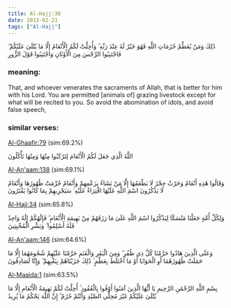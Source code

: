 ```yaml
---
title: Al-Hajj:30
date: 2013-02-21
tags: ["Al-Hajj"]
---
```

ذَٰلِكَ وَمَنْ يُعَظِّمْ حُرُمَاتِ اللَّهِ فَهُوَ خَيْرٌ لَهُ عِنْدَ رَبِّهِ ۗ وَأُحِلَّتْ لَكُمُ الْأَنْعَامُ إِلَّا مَا يُتْلَىٰ عَلَيْكُمْ ۖ فَاجْتَنِبُوا الرِّجْسَ مِنَ الْأَوْثَانِ وَاجْتَنِبُوا قَوْلَ الزُّورِ
### meaning: 
That, and whoever venerates the sacraments of Allah, that is better for him with his Lord. You are permitted [animals of] grazing livestock except for what will be recited to you. So avoid the abomination of idols, and avoid false speech,
### similar verses: 

[Al-Ghaafir:79](/40/79) (sim:69.2%)

اللَّهُ الَّذِي جَعَلَ لَكُمُ الْأَنْعَامَ لِتَرْكَبُوا مِنْهَا وَمِنْهَا تَأْكُلُونَ

[Al-An'aam:138](/6/138) (sim:69.1%)

وَقَالُوا هَٰذِهِ أَنْعَامٌ وَحَرْثٌ حِجْرٌ لَا يَطْعَمُهَا إِلَّا مَنْ نَشَاءُ بِزَعْمِهِمْ وَأَنْعَامٌ حُرِّمَتْ ظُهُورُهَا وَأَنْعَامٌ لَا يَذْكُرُونَ اسْمَ اللَّهِ عَلَيْهَا افْتِرَاءً عَلَيْهِ ۚ سَيَجْزِيهِمْ بِمَا كَانُوا يَفْتَرُونَ

[Al-Hajj:34](/22/34) (sim:65.8%)

وَلِكُلِّ أُمَّةٍ جَعَلْنَا مَنْسَكًا لِيَذْكُرُوا اسْمَ اللَّهِ عَلَىٰ مَا رَزَقَهُمْ مِنْ بَهِيمَةِ الْأَنْعَامِ ۗ فَإِلَٰهُكُمْ إِلَٰهٌ وَاحِدٌ فَلَهُ أَسْلِمُوا ۗ وَبَشِّرِ الْمُخْبِتِينَ

[Al-An'aam:146](/6/146) (sim:64.6%)

وَعَلَى الَّذِينَ هَادُوا حَرَّمْنَا كُلَّ ذِي ظُفُرٍ ۖ وَمِنَ الْبَقَرِ وَالْغَنَمِ حَرَّمْنَا عَلَيْهِمْ شُحُومَهُمَا إِلَّا مَا حَمَلَتْ ظُهُورُهُمَا أَوِ الْحَوَايَا أَوْ مَا اخْتَلَطَ بِعَظْمٍ ۚ ذَٰلِكَ جَزَيْنَاهُمْ بِبَغْيِهِمْ ۖ وَإِنَّا لَصَادِقُونَ

[Al-Maaida:1](/5/1) (sim:63.5%)

بِسْمِ اللَّهِ الرَّحْمَٰنِ الرَّحِيمِ يَا أَيُّهَا الَّذِينَ آمَنُوا أَوْفُوا بِالْعُقُودِ ۚ أُحِلَّتْ لَكُمْ بَهِيمَةُ الْأَنْعَامِ إِلَّا مَا يُتْلَىٰ عَلَيْكُمْ غَيْرَ مُحِلِّي الصَّيْدِ وَأَنْتُمْ حُرُمٌ ۗ إِنَّ اللَّهَ يَحْكُمُ مَا يُرِيدُ
